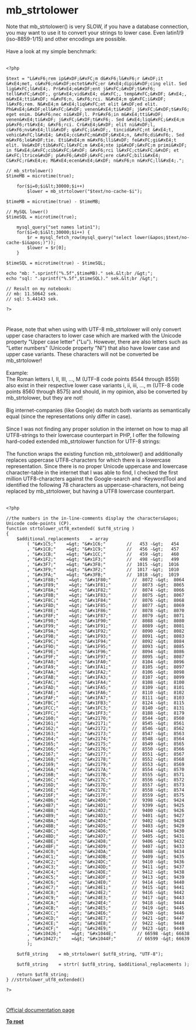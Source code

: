 # mb_strtolower



Note that mb_strtolower() is very SLOW, if you have a database connection, you may want to use it to convert your strings to lower case. Even latin1/9 (iso-8859-1/15) and other encodings are possible.<br><br>Have a look at my simple benchmark:<br><br>

```
<?php

$text = "L&#xF6;rem ip&#xDF;&#xFC;m d&#xF6;l&#xF6;r &#xDF;it &#xE4;met, c&#xF6;n&#xDF;ectet&#xFC;er &#xE4;dipi&#xDF;cing elit. Sed lig&#xFC;l&#xE4;. Pr&#xE4;e&#xDF;ent j&#xFC;&#xDF;t&#xF6; tell&#xFC;&#xDF;, gr&#xE4;vid&#xE4; e&#xFC;, temp&#xFC;&#xDF; &#xE4;, m&#xE4;tti&#xDF; n&#xF6;n, &#xF6;rci. N&#xE4;m q&#xFC;i&#xDF; l&#xF6;rem. N&#xE4;m &#xE4;liq&#xFC;et elit &#xDF;ed elit. Ph&#xE4;&#xDF;ell&#xFC;&#xDF; venen&#xE4;ti&#xDF; j&#xFC;&#xDF;t&#xF6; eget enim. D&#xF6;nec ni&#xDF;l. Pr&#xF6;in m&#xE4;tti&#xDF; venen&#xE4;ti&#xDF; j&#xFC;&#xDF;t&#xF6;. Sed &#xE4;liq&#xFC;&#xE4;m p&#xF6;rt&#xE4; &#xF6;rci. Cr&#xE4;&#xDF; elit ni&#xDF;l, c&#xF6;nv&#xE4;lli&#xDF; q&#xFC;i&#xDF;, tincid&#xFC;nt &#xE4;t, vehic&#xFC;l&#xE4; &#xE4;cc&#xFC;m&#xDF;&#xE4;n, &#xF6;di&#xF6;. Sed m&#xF6;le&#xDF;tie. Eti&#xE4;m m&#xF6;lli&#xDF; fe&#xFC;gi&#xE4;t elit. Ve&#xDF;tib&#xFC;l&#xFC;m &#xE4;nte ip&#xDF;&#xFC;m primi&#xDF; in f&#xE4;&#xFC;cib&#xFC;&#xDF; &#xF6;rci l&#xFC;ct&#xFC;&#xDF; et &#xFC;ltrice&#xDF; p&#xF6;&#xDF;&#xFC;ere c&#xFC;bili&#xE4; C&#xFC;r&#xE4;e; M&#xE4;ecen&#xE4;&#xDF; n&#xF6;n n&#xFC;ll&#xE4;.";

// mb_strtolower()
$timeMB = microtime(true);     
              
    for($i=0;$i&lt;30000;$i++) 
        $lower = mb_strtolower("$text/no-cache-$i");

$timeMB = microtime(true) - $timeMB;

// MySQL lower()
$timeSQL = microtime(true);    

    mysql_query("set names latin1");               
    for($i=0;$i&lt;30000;$i++) { 
        $r = mysql_fetch_row(mysql_query("select lower(&apos;$text/no-cache-$i&apos;)"));
        $lower = $r[0];
    }

$timeSQL = microtime(true) - $timeSQL;

echo "mb: ".sprintf("%.5f",$timeMB)." sek.&lt;br /&gt;";
echo "sql: ".sprintf("%.5f",$timeSQL)." sek.&lt;br /&gt;";

// Result on my notebook:
// mb: 11.50642 sek.
// sql: 5.44143 sek.

?>
```
  

#

Please, note that when using with UTF-8 mb_strtolower will only convert upper case characters to lower case which are marked with the Unicode property "Upper case letter" ("Lu"). However, there are also letters such as "Letter numbers" (Unicode property "Nl") that also have lower case and upper case variants. These characters will not be converted be mb_strtolower!<br><br>Example:<br>The Roman letters &#x2160;, &#x2161;, &#x2162;, ..., &#x216F; (UTF-8 code points 8544 through 8559) also exist in their respective lower case variants &#x2170;, &#x2171;, &#x2172;, ..., &#x217F; (UTF-8 code points 8560 through 8575) and should, in my opinion, also be converted by mb_strtolower, but they are not!<br><br>Big internet-companies (like Google) do match both variants as semantically equal (since the representations only differ in case).<br><br>Since I was not finding any proper solution in the internet on how to map all UTF8-strings to their lowercase counterpart in PHP, I offer the following hard-coded extended mb_strtolower function for UTF-8 strings:<br><br>The function wraps the existing function mb_strtolower() and additionally replaces uppercase UTF8-characters for which there is a lowercase representation. Since there is no proper Unicode uppercase and lowercase character-table in the internet that I was able to find, I checked the first million UTF8-characters against the Google-search and -KeywordTool and identified the following 78 characters as uppercase-characters, not being replaced by mb_strtolower, but having a UTF8 lowercase counterpart.<br><br>

```
<?php

//the numbers in the in-line-comments display the characters&apos; Unicode code-points (CP).
function strtolower_utf8_extended( $utf8_string )
{
    $additional_replacements    = array
        ( "&#x1C5;"    =&gt; "&#x1C6;"        //   453 -&gt;   454
        , "&#x1C8;"    =&gt; "&#x1C9;"        //   456 -&gt;   457
        , "&#x1CB;"    =&gt; "&#x1CC;"        //   459 -&gt;   460
        , "&#x1F2;"    =&gt; "&#x1F3;"        //   498 -&gt;   499
        , "&#x3F7;"    =&gt; "&#x3F8;"        //  1015 -&gt;  1016
        , "&#x3F9;"    =&gt; "&#x3F2;"        //  1017 -&gt;  1010
        , "&#x3FA;"    =&gt; "&#x3FB;"        //  1018 -&gt;  1019
        , "&#x1F88;"    =&gt; "&#x1F80;"        //  8072 -&gt;  8064
        , "&#x1F89;"    =&gt; "&#x1F81;"        //  8073 -&gt;  8065
        , "&#x1F8A;"    =&gt; "&#x1F82;"        //  8074 -&gt;  8066
        , "&#x1F8B;"    =&gt; "&#x1F83;"        //  8075 -&gt;  8067
        , "&#x1F8C;"    =&gt; "&#x1F84;"        //  8076 -&gt;  8068
        , "&#x1F8D;"    =&gt; "&#x1F85;"        //  8077 -&gt;  8069
        , "&#x1F8E;"    =&gt; "&#x1F86;"        //  8078 -&gt;  8070
        , "&#x1F8F;"    =&gt; "&#x1F87;"        //  8079 -&gt;  8071
        , "&#x1F98;"    =&gt; "&#x1F90;"        //  8088 -&gt;  8080
        , "&#x1F99;"    =&gt; "&#x1F91;"        //  8089 -&gt;  8081
        , "&#x1F9A;"    =&gt; "&#x1F92;"        //  8090 -&gt;  8082
        , "&#x1F9B;"    =&gt; "&#x1F93;"        //  8091 -&gt;  8083
        , "&#x1F9C;"    =&gt; "&#x1F94;"        //  8092 -&gt;  8084
        , "&#x1F9D;"    =&gt; "&#x1F95;"        //  8093 -&gt;  8085
        , "&#x1F9E;"    =&gt; "&#x1F96;"        //  8094 -&gt;  8086
        , "&#x1F9F;"    =&gt; "&#x1F97;"        //  8095 -&gt;  8087
        , "&#x1FA8;"    =&gt; "&#x1FA0;"        //  8104 -&gt;  8096
        , "&#x1FA9;"    =&gt; "&#x1FA1;"        //  8105 -&gt;  8097
        , "&#x1FAA;"    =&gt; "&#x1FA2;"        //  8106 -&gt;  8098
        , "&#x1FAB;"    =&gt; "&#x1FA3;"        //  8107 -&gt;  8099
        , "&#x1FAC;"    =&gt; "&#x1FA4;"        //  8108 -&gt;  8100
        , "&#x1FAD;"    =&gt; "&#x1FA5;"        //  8109 -&gt;  8101
        , "&#x1FAE;"    =&gt; "&#x1FA6;"        //  8110 -&gt;  8102
        , "&#x1FAF;"    =&gt; "&#x1FA7;"        //  8111 -&gt;  8103
        , "&#x1FBC;"    =&gt; "&#x1FB3;"        //  8124 -&gt;  8115
        , "&#x1FCC;"    =&gt; "&#x1FC3;"        //  8140 -&gt;  8131
        , "&#x1FFC;"    =&gt; "&#x1FF3;"        //  8188 -&gt;  8179
        , "&#x2160;"    =&gt; "&#x2170;"        //  8544 -&gt;  8560
        , "&#x2161;"    =&gt; "&#x2171;"        //  8545 -&gt;  8561
        , "&#x2162;"    =&gt; "&#x2172;"        //  8546 -&gt;  8562
        , "&#x2163;"    =&gt; "&#x2173;"        //  8547 -&gt;  8563
        , "&#x2164;"    =&gt; "&#x2174;"        //  8548 -&gt;  8564
        , "&#x2165;"    =&gt; "&#x2175;"        //  8549 -&gt;  8565
        , "&#x2166;"    =&gt; "&#x2176;"        //  8550 -&gt;  8566
        , "&#x2167;"    =&gt; "&#x2177;"        //  8551 -&gt;  8567
        , "&#x2168;"    =&gt; "&#x2178;"        //  8552 -&gt;  8568
        , "&#x2169;"    =&gt; "&#x2179;"        //  8553 -&gt;  8569
        , "&#x216A;"    =&gt; "&#x217A;"        //  8554 -&gt;  8570
        , "&#x216B;"    =&gt; "&#x217B;"        //  8555 -&gt;  8571
        , "&#x216C;"    =&gt; "&#x217C;"        //  8556 -&gt;  8572
        , "&#x216D;"    =&gt; "&#x217D;"        //  8557 -&gt;  8573
        , "&#x216E;"    =&gt; "&#x217E;"        //  8558 -&gt;  8574
        , "&#x216F;"    =&gt; "&#x217F;"        //  8559 -&gt;  8575
        , "&#x24B6;"    =&gt; "&#x24D0;"        //  9398 -&gt;  9424
        , "&#x24B7;"    =&gt; "&#x24D1;"        //  9399 -&gt;  9425
        , "&#x24B8;"    =&gt; "&#x24D2;"        //  9400 -&gt;  9426
        , "&#x24B9;"    =&gt; "&#x24D3;"        //  9401 -&gt;  9427
        , "&#x24BA;"    =&gt; "&#x24D4;"        //  9402 -&gt;  9428
        , "&#x24BB;"    =&gt; "&#x24D5;"        //  9403 -&gt;  9429
        , "&#x24BC;"    =&gt; "&#x24D6;"        //  9404 -&gt;  9430
        , "&#x24BD;"    =&gt; "&#x24D7;"        //  9405 -&gt;  9431
        , "&#x24BE;"    =&gt; "&#x24D8;"        //  9406 -&gt;  9432
        , "&#x24BF;"    =&gt; "&#x24D9;"        //  9407 -&gt;  9433
        , "&#x24C0;"    =&gt; "&#x24DA;"        //  9408 -&gt;  9434
        , "&#x24C1;"    =&gt; "&#x24DB;"        //  9409 -&gt;  9435
        , "&#x24C2;"    =&gt; "&#x24DC;"        //  9410 -&gt;  9436
        , "&#x24C3;"    =&gt; "&#x24DD;"        //  9411 -&gt;  9437
        , "&#x24C4;"    =&gt; "&#x24DE;"        //  9412 -&gt;  9438
        , "&#x24C5;"    =&gt; "&#x24DF;"        //  9413 -&gt;  9439
        , "&#x24C6;"    =&gt; "&#x24E0;"        //  9414 -&gt;  9440
        , "&#x24C7;"    =&gt; "&#x24E1;"        //  9415 -&gt;  9441
        , "&#x24C8;"    =&gt; "&#x24E2;"        //  9416 -&gt;  9442
        , "&#x24C9;"    =&gt; "&#x24E3;"        //  9417 -&gt;  9443
        , "&#x24CA;"    =&gt; "&#x24E4;"        //  9418 -&gt;  9444
        , "&#x24CB;"    =&gt; "&#x24E5;"        //  9419 -&gt;  9445
        , "&#x24CC;"    =&gt; "&#x24E6;"        //  9420 -&gt;  9446
        , "&#x24CD;"    =&gt; "&#x24E7;"        //  9421 -&gt;  9447
        , "&#x24CE;"    =&gt; "&#x24E8;"        //  9422 -&gt;  9448
        , "&#x24CF;"    =&gt; "&#x24E9;"        //  9423 -&gt;  9449
        , "&#x10426;"    =&gt; "&#x1044E;"        // 66598 -&gt; 66638
        , "&#x10427;"    =&gt; "&#x1044F;"        // 66599 -&gt; 66639
        );
    
    $utf8_string    = mb_strtolower( $utf8_string, "UTF-8");
    
    $utf8_string    = strtr( $utf8_string, $additional_replacements );
    
    return $utf8_string;
} //strtolower_utf8_extended()

?>
```
  

#

[Official documentation page](https://www.php.net/manual/en/function.mb-strtolower.php)

**[To root](/README.md)**
